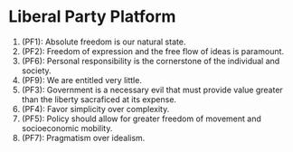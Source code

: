 # Liberal Party Platform
1. (PF1): Absolute freedom is our natural state.
1. (PF2): Freedom of expression and the free flow of ideas is paramount.
1. (PF6): Personal responsibility is the cornerstone of the individual and society.
1. (PF9): We are entitled very little.
1. (PF3): Government is a necessary evil that must provide value greater than the liberty sacraficed at its expense.
1. (PF4): Favor simplicity over complexity.
1. (PF5): Policy should allow for greater freedom of movement and socioeconomic mobility.
1. (PF7): Pragmatism over idealism.
